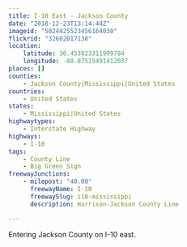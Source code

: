 ```yaml
---
title: I-10 East - Jackson County
date: "2018-12-23T13:14:44Z"
imageid: "5024425523456164030"
flickrid: "32602017138"
location:
    latitude: 30.453823311999784
    longitude: -88.87515491412037
places: []
counties:
    - Jackson County|Mississippi|United States
countries:
    - United States
states:
    - Mississippi|United States
highwaytypes:
    - Interstate Highway
highways:
    - I-10
tags:
    - County Line
    - Big Green Sign
freewayJunctions:
    - milepost: "48.00"
      freewayName: I-10
      freewaySlug: i10-mississippi
      description: Harrison-Jackson County Line

---
```

Entering Jackson County on I-10 east.